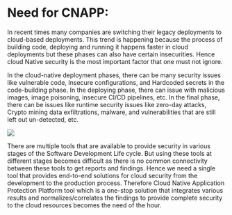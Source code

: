# **Need for CNAPP:** 

In recent times many companies are switching their legacy deployments to cloud-based deployments. This trend is happening because the process of building code, deploying and running it happens faster in cloud deployments but these phases can also have certain insecurities. Hence cloud Native security is the most important factor that one must not ignore.

 

In the cloud-native deployment phases, there can be many security issues like vulnerable code, Insecure configurations, and Hardcoded secrets in the code-building phase. In the deploying phase, there can issue with malicious images, image poisoning, insecure CI/CD pipelines, etc. In the final phase, there can be issues like runtime security issues like zero-day attacks, Crypto mining data exfiltrations, malware, and vulnerabilities that are still left out un-detected, etc.

![](/overview/images/accuknox-architecture.png)

 
There are multiple tools that are available to provide security in various stages of the Software Development Life cycle. But using these tools at different stages becomes difficult as there is no common connectivity between these tools to get reports and findings. Hence we need a single tool that provides end-to-end solutions for cloud security from the development to the production process. Therefore Cloud Native Application Protection Platform tool which is a one-stop solution that integrates various results and normalizes/correlates the findings to provide complete security to the cloud resources becomes the need of the hour. 